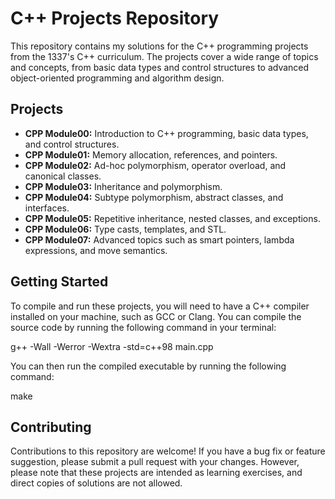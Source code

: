 # C++ Projects Repository

This repository contains my solutions for the C++ programming projects from the 1337's C++ curriculum. The projects cover a wide range of topics and concepts, from basic data types and control structures to advanced object-oriented programming and algorithm design.

## Projects

- **CPP Module00:** Introduction to C++ programming, basic data types, and control structures.
- **CPP Module01:** Memory allocation, references, and pointers.
- **CPP Module02:** Ad-hoc polymorphism, operator overload, and canonical classes.
- **CPP Module03:** Inheritance and polymorphism.
- **CPP Module04:** Subtype polymorphism, abstract classes, and interfaces.
- **CPP Module05:** Repetitive inheritance, nested classes, and exceptions.
- **CPP Module06:** Type casts, templates, and STL.
- **CPP Module07:** Advanced topics such as smart pointers, lambda expressions, and move semantics.

## Getting Started

To compile and run these projects, you will need to have a C++ compiler installed on your machine, such as GCC or Clang. You can compile the source code by running the following command in your terminal:

g++ -Wall -Werror -Wextra -std=c++98 main.cpp


You can then run the compiled executable by running the following command:

make


## Contributing

Contributions to this repository are welcome! If you have a bug fix or feature suggestion, please submit a pull request with your changes. However, please note that these projects are intended as learning exercises, and direct copies of solutions are not allowed.
